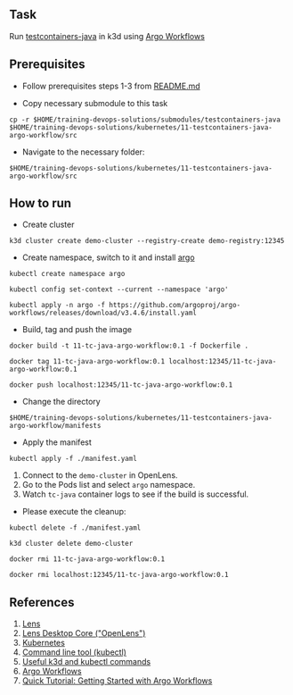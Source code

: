 ## Task

Run [testcontainers-java](https://github.com/testcontainers/testcontainers-java) in k3d using [Argo Workflows](https://github.com/argoproj/argo-workflows#what-is-argo-workflows)

## Prerequisites

- Follow prerequisites steps 1-3 from [README.md](../../README.md)

- Copy necessary submodule to this task

```
cp -r $HOME/training-devops-solutions/submodules/testcontainers-java $HOME/training-devops-solutions/kubernetes/11-testcontainers-java-argo-workflow/src
```

- Navigate to the necessary folder:

```
$HOME/training-devops-solutions/kubernetes/11-testcontainers-java-argo-workflow/src
```

## How to run

- Create cluster

```
k3d cluster create demo-cluster --registry-create demo-registry:12345
```

- Create namespace, switch to it and install [argo](https://github.com/argoproj/argo-workflows/blob/master/docs/quick-start.md#install-argo-workflows)

```
kubectl create namespace argo
```

```
kubectl config set-context --current --namespace 'argo'
```
```
kubectl apply -n argo -f https://github.com/argoproj/argo-workflows/releases/download/v3.4.6/install.yaml
```

- Build, tag and push the image

```
docker build -t 11-tc-java-argo-workflow:0.1 -f Dockerfile .
```

```
docker tag 11-tc-java-argo-workflow:0.1 localhost:12345/11-tc-java-argo-workflow:0.1
```

```
docker push localhost:12345/11-tc-java-argo-workflow:0.1
```

- Change the directory

```
$HOME/training-devops-solutions/kubernetes/11-testcontainers-java-argo-workflow/manifests
```

- Apply the manifest

```
kubectl apply -f ./manifest.yaml
```

1. Connect to the `demo-cluster` in OpenLens.
2. Go to the Pods list and select `argo` namespace.
3. Watch `tc-java` container logs to see if the build is successful.

- Please execute the cleanup:  

```
kubectl delete -f ./manifest.yaml
```

```
k3d cluster delete demo-cluster
```

```
docker rmi 11-tc-java-argo-workflow:0.1
```

```
docker rmi localhost:12345/11-tc-java-argo-workflow:0.1
```

## References

1. [Lens](https://k8slens.dev/)
2. [Lens Desktop Core ("OpenLens")](https://github.com/lensapp/lens)
3. [Kubernetes](https://kubernetes.io/)
4. [Command line tool (kubectl)](https://kubernetes.io/docs/reference/kubectl/)
5. [Useful k3d and kubectl commands](https://ramigs.dev/blog/useful-k3d-and-kubectl-commands/)
6. [Argo Workflows](https://github.com/argoproj/argo-workflows)
7. [Quick Tutorial: Getting Started with Argo Workflows](https://codefresh.io/learn/argo-workflows/)
````
